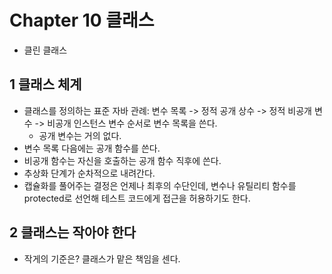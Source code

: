 # Chapter 10 클래스
- 클린 클래스

## 1 클래스 체계
- 클래스를 정의하는 표준 자바 관례: 변수 목록 -> 정적 공개 상수 -> 정적 비공개 변수 -> 비공개 인스턴스 변수 순서로 변수 목록을 쓴다.
    - 공개 변수는 거의 없다.
- 변수 목록 다음에는 공개 함수를 쓴다.
- 비공개 함수는 자신을 호출하는 공개 함수 직후에 쓴다.
- 추상화 단계가 순차적으로 내려간다.
- 캡슐화를 풀어주는 결정은 언제나 최후의 수단인데, 변수나 유틸리티 함수를 protected로 선언해 테스트 코드에게 접근을 허용하기도 한다.

## 2 클래스는 작아야 한다
- 작게의 기준은? 클래스가 맡은 책임을 센다.